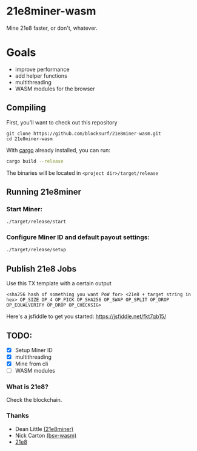 # 21e8miner-wasm
Mine 21e8 faster, or don't, whatever.

# Goals
- improve performance
- add helper functions 
- multithreading
- WASM modules for the browser

## Compiling

First, you'll want to check out this repository

```
git clone https://github.com/blocksurf/21e8miner-wasm.git
cd 21e8miner-wasm
```

With [cargo](https://doc.rust-lang.org/cargo/getting-started/installation.html) already installed, you can run:

```bash
cargo build --release
```

The binaries will be located in `<project dir>/target/release`

## Running 21e8miner

### Start Miner:

```bash
./target/release/start
```

### Configure Miner ID and default payout settings:

```bash
./target/release/setup
```

## Publish 21e8 Jobs

Use this TX template with a certain output

```
<sha256 hash of something you want PoW for> <21e8 + target string in hex> OP_SIZE OP_4 OP_PICK OP_SHA256 OP_SWAP OP_SPLIT OP_DROP OP_EQUALVERIFY OP_DROP OP_CHECKSIG>
```

Here's a jsfiddle to get you started: https://jsfiddle.net/fkt7qb15/


## TODO:
- [x] Setup Miner ID
- [x] multithreading
- [x] Mine from cli
- [ ] WASM modules

### What is 21e8?

Check the blockchain.

### Thanks
- Dean Little [(21e8miner)](https://github.com/deanmlittle/21e8miner)
- Nick Carton [(bsv-wasm)](https://github.com/Firaenix/bsv-wasm)
- [21e8](https://21e8.nz/)
